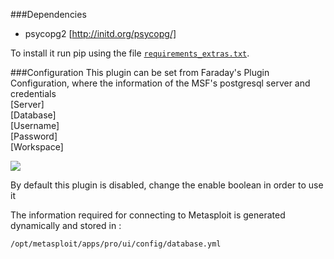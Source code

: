 ###Dependencies     

* psycopg2 [http://initd.org/psycopg/]  

To install it run pip using the file [`requirements_extras.txt`](https://github.com/infobyte/faraday/blob/master/requirements_extras.txt).

###Configuration
This plugin can be set from Faraday's Plugin Configuration, where the information of the MSF's postgresql server and credentials  
[Server]  
[Database]  
[Username]  
[Password]  
[Workspace]  

![](https://raw.github.com/wiki/infobyte/faraday/images/Metasploit-Plugin.png)

By default this plugin is disabled, change the enable boolean in order to use it

The information required for connecting to Metasploit is generated dynamically and stored in :

    /opt/metasploit/apps/pro/ui/config/database.yml

